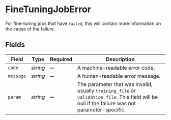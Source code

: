 # FineTuningJobError

For fine-tuning jobs that have `failed`, this will contain more information on the cause of the failure.


## Fields

| Field                                                                                                                                            | Type                                                                                                                                             | Required                                                                                                                                         | Description                                                                                                                                      |
| ------------------------------------------------------------------------------------------------------------------------------------------------ | ------------------------------------------------------------------------------------------------------------------------------------------------ | ------------------------------------------------------------------------------------------------------------------------------------------------ | ------------------------------------------------------------------------------------------------------------------------------------------------ |
| `code`                                                                                                                                           | *string*                                                                                                                                         | :heavy_minus_sign:                                                                                                                               | A machine-readable error code.                                                                                                                   |
| `message`                                                                                                                                        | *string*                                                                                                                                         | :heavy_minus_sign:                                                                                                                               | A human-readable error message.                                                                                                                  |
| `param`                                                                                                                                          | *string*                                                                                                                                         | :heavy_minus_sign:                                                                                                                               | The parameter that was invalid, usually `training_file` or `validation_file`. This field will be null if the failure was not parameter-specific. |